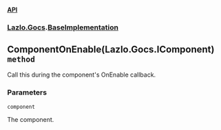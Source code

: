 #### [API](./API.md 'API')
### [Lazlo.Gocs](./API.md#Lazlo-Gocs 'Lazlo.Gocs').[BaseImplementation](./Lazlo-Gocs-BaseImplementation.md 'Lazlo.Gocs.BaseImplementation')
## ComponentOnEnable(Lazlo.Gocs.IComponent) `method`
Call this during the component's OnEnable callback.
### Parameters

<a name='Lazlo-Gocs-BaseImplementation-ComponentOnEnable(Lazlo-Gocs-IComponent)-component'></a>
`component`

The component.
